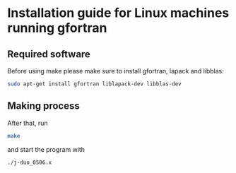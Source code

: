 # Installation guide for Linux machines running gfortran

## Required software
Before using make please make sure to install gfortran, lapack and libblas:

```bash
sudo apt-get install gfortran liblapack-dev libblas-dev
```

## Making process
After that, run
```bash
make
```

and start the program with
```bash
./j-duo_0506.x
```
